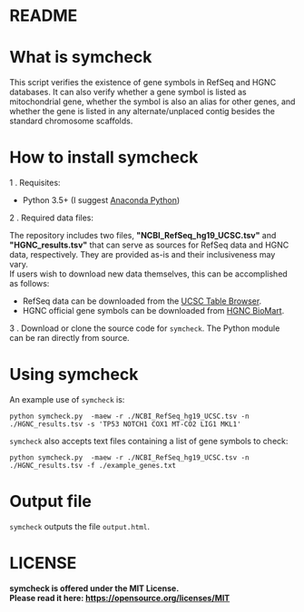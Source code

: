# README #

# What is symcheck #

This script verifies the existence of gene symbols in RefSeq and HGNC databases. It can also verify whether a gene symbol is listed as mitochondrial gene, whether the symbol is also an alias for other genes, and whether the gene is listed in any alternate/unplaced contig besides the standard chromosome scaffolds.

# How to install symcheck #

1 . Requisites:  

 * Python 3.5+ (I suggest [Anaconda Python](https://www.continuum.io/downloads))  

 
2 . Required data files:  
 
 The repository includes two files, **"NCBI_RefSeq_hg19_UCSC.tsv"** and **"HGNC_results.tsv"** that can serve as sources for RefSeq data and HGNC data, respectively. They are provided as-is and their inclusiveness may vary.  
If users wish to download new data themselves, this can be accomplished as follows:  
 * RefSeq data can be downloaded from the [UCSC Table Browser](https://genome.ucsc.edu/cgi-bin/hgTables?clade=mammal&org=Human&db=hg19&hgta_group=genes&hgta_track=refSeqComposite&hgta_table=0&hgta_regionType=genome&hgta_outputType=primaryTable).  
 * HGNC official gene symbols can be downloaded from [HGNC BioMart](https://biomart.genenames.org/martform/#!/default/HGNC?datasets=hgnc_gene_mart&attributes=hgnc_gene__hgnc_gene_id_1010%2Chgnc_gene__status_1010%2Chgnc_gene__approved_symbol_1010%2Chgnc_gene__approved_name_1010%2Chgnc_gene__chromosome_location_1010%2Chgnc_gene__hgnc_alias_symbol__alias_symbol_108%2Chgnc_gene__chromosome_1010%2Chgnc_gene__hgnc_alias_name__alias_name_107%2Chgnc_gene__hgnc_previous_symbol__previous_symbol_1012%2Chgnc_gene__hgnc_previous_name__previous_name_1011%2Chgnc_gene__locus_group_1010%2Chgnc_gene__locus_type_1010%2Chgnc_gene__hgnc_family__hgnc_family_id_109%2Chgnc_gene__hgnc_family__hgnc_family_name_109%2Chgnc_gene__date_approved_1010%2Chgnc_gene__date_modified_1010%2Chgnc_gene__date_symbol_changed_1010%2Chgnc_gene__date_name_changed_1010).


3 . Download or clone the source code for `symcheck`. The Python module can be ran directly from source.  

# Using symcheck #

An example use of `symcheck` is:  

~~~~
python symcheck.py  -maew -r ./NCBI_RefSeq_hg19_UCSC.tsv -n ./HGNC_results.tsv -s 'TP53 NOTCH1 COX1 MT-CO2 LIG1 MKL1'
~~~~

`symcheck` also accepts text files containing a list of gene symbols to check:

~~~~
python symcheck.py  -maew -r ./NCBI_RefSeq_hg19_UCSC.tsv -n ./HGNC_results.tsv -f ./example_genes.txt
~~~~

# Output file #
`symcheck` outputs the file `output.html`.

# LICENSE #

**symcheck is offered under the MIT License.**  
**Please read it here: https://opensource.org/licenses/MIT**  

